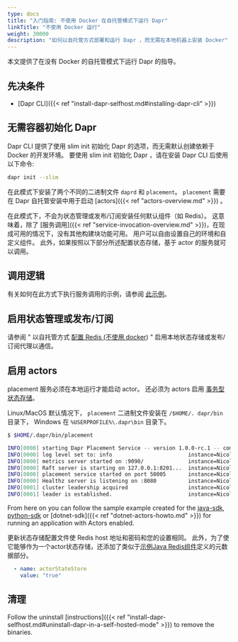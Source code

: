 ```yaml
---
type: docs
title: "入门指南: 不使用 Docker 在自托管模式下运行 Dapr"
linkTitle: "不使用 Docker 运行"
weight: 30000
description: "如何以自托管方式部署和运行 Dapr ，而无需在本地机器上安装 Docker"
---
```


本文提供了在没有 Docker 的自托管模式下运行 Dapr 的指导。

## 先决条件

- [Dapr CLI]({{< ref "install-dapr-selfhost.md#installing-dapr-cli" >}})

## 无需容器初始化 Dapr

Dapr CLI 提供了使用 slim init 初始化 Dapr 的选项，而无需默认创建依赖于 Docker 的开发环境。 要使用 slim init 初始化 Dapr ，请在安装 Dapr CLI 后使用以下命令:

```bash
dapr init --slim
```

在此模式下安装了两个不同的二进制文件 `daprd` 和 `placement`。 `placement` 需要在 Dapr 自托管安装中用于启动 [actors]({{< ref "actors-overview.md" >}}) 。

在此模式下，不会为状态管理或发布/订阅安装任何默认组件（如 Redis）。 这意味着，除了 [服务调用]({{< ref "service-invocation-overview.md" >}})，在现成可用的情况下，没有其他构建块功能可用。 用户可以自由设置自己的环境和自定义组件。 此外，如果按照以下部分所述配置状态存储，基于 actor 的服务就可以调用。

## 调用逻辑
有关如何在此方式下执行服务调用的示例，请参阅 [此示例](https://github.com/dapr/samples/tree/master/hello-dapr-slim)。

## 启用状态管理或发布/订阅

请参阅 " 以自托管方式 [配置 Redis (不使用 docker](https://redis.io/topics/quickstart)) " 启用本地状态存储或发布/订阅代理以通信。

## 启用 actors

placement 服务必须在本地运行才能启动 actor。 还必须为 actors 启用 [事务型状态存储](#Enabling-state-management-or-pub/sub)。

Linux/MacOS 默认情况下， `placement` 二进制文件安装在 `/$HOME/. dapr/bin` 目录下， Windows 在 `%USERPROFILE%\.dapr\bin` 目录下。

```bash
$ $HOME/.dapr/bin/placement

INFO[0000] starting Dapr Placement Service -- version 1.0.0-rc.1 -- commit 13ae49d  instance=Nicoletaz-L10.redmond.corp.microsoft.com scope=dapr.placement type=log ver=1.0.0-rc.1
INFO[0000] log level set to: info                        instance=Nicoletaz-L10.redmond.corp.microsoft.com scope=dapr.placement type=log ver=1.0.0-rc.1
INFO[0000] metrics server started on :9090/              instance=Nicoletaz-L10.redmond.corp.microsoft.com scope=dapr.metrics type=log ver=1.0.0-rc.1
INFO[0000] Raft server is starting on 127.0.0.1:8201...  instance=Nicoletaz-L10.redmond.corp.microsoft.com scope=dapr.placement.raft type=log ver=1.0.0-rc.1
INFO[0000] placement service started on port 50005       instance=Nicoletaz-L10.redmond.corp.microsoft.com scope=dapr.placement type=log ver=1.0.0-rc.1
INFO[0000] Healthz server is listening on :8080          instance=Nicoletaz-L10.redmond.corp.microsoft.com scope=dapr.placement type=log ver=1.0.0-rc.1
INFO[0001] cluster leadership acquired                   instance=Nicoletaz-L10.redmond.corp.microsoft.com scope=dapr.placement type=log ver=1.0.0-rc.1
INFO[0001] leader is established.                        instance=Nicoletaz-L10.redmond.corp.microsoft.com scope=dapr.placement type=log ver=1.0.0-rc.1

```

From here on you can follow the sample example created for the [java-sdk](https://github.com/dapr/java-sdk/tree/master/examples/src/main/java/io/dapr/examples/actors), [python-sdk](https://github.com/dapr/python-sdk/tree/master/examples/demo_actor) or [dotnet-sdk]({{< ref "dotnet-actors-howto.md" >}}) for running an application with Actors enabled.

更新状态存储配置文件使 Redis host 地址和密码和您的设置相同。 此外，为了使它能够作为一个actor状态存储，还添加了类似于[示例Java Redis组件](https://github.com/dapr/java-sdk/blob/master/examples/components/state/redis.yaml)定义的元数据部分。

```yaml
  - name: actorStateStore
    value: "true"
```


## 清理

Follow the uninstall [instructions]({{< ref "install-dapr-selfhost.md#uninstall-dapr-in-a-self-hosted-mode" >}}) to remove the binaries.
